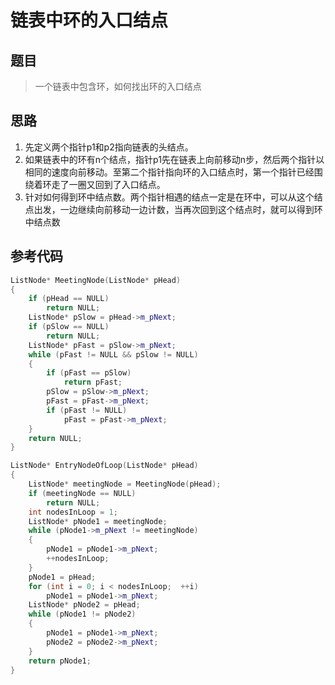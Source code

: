 # 链表中环的入口结点
## 题目
> 一个链表中包含环，如何找出环的入口结点

## 思路
1. 先定义两个指针p1和p2指向链表的头结点。
2. 如果链表中的环有n个结点，指针p1先在链表上向前移动n步，然后两个指针以相同的速度向前移动。至第二个指针指向环的入口结点时，第一个指针已经围绕着环走了一圈又回到了入口结点。
3. 针对如何得到环中结点数。两个指针相遇的结点一定是在环中，可以从这个结点出发，一边继续向前移动一边计数，当再次回到这个结点时，就可以得到环中结点数

## 参考代码
```C++
ListNode* MeetingNode(ListNode* pHead)
{
    if (pHead == NULL)
        return NULL;
    ListNode* pSlow = pHead->m_pNext;
    if (pSlow == NULL)
        return NULL;
    ListNode* pFast = pSlow->m_pNext;
    while (pFast != NULL && pSlow != NULL)
    {
        if (pFast == pSlow)
            return pFast;
        pSlow = pSlow->m_pNext;
        pFast = pFast->m_pNext;
        if (pFast != NULL)
            pFast = pFast->m_pNext;
    }
    return NULL;
}

ListNode* EntryNodeOfLoop(ListNode* pHead)
{
    ListNode* meetingNode = MeetingNode(pHead);
    if (meetingNode == NULL)
        return NULL;
    int nodesInLoop = 1;
    ListNode* pNode1 = meetingNode;
    while (pNode1->m_pNext != meetingNode)
    {
        pNode1 = pNode1->m_pNext;
        ++nodesInLoop;
    }
    pNode1 = pHead;
    for (int i = 0; i < nodesInLoop;  ++i)
        pNode1 = pNode1->m_pNext;
    ListNode* pNode2 = pHead;
    while (pNode1 != pNode2)
    {
        pNode1 = pNode1->m_pNext;
        pNode2 = pNode2->m_pNext;
    }
    return pNode1;
}
```